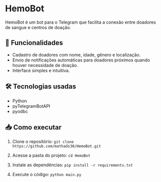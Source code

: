 # HemoBot

HemoBot é um bot para o Telegram que facilita a conexão entre doadores de sangue e centros de doação.

## 🚀 Funcionalidades
- Cadastro de doadores com nome, idade, gênero e localização.
- Envio de notificações automáticas para doadores próximos quando houver necessidade de doação.
- Interface simples e intuitiva.

## 🛠️ Tecnologias usadas
- Python
- pyTelegramBotAPI
- pyodbc

## 📥 Como executar

1. Clone o repositório: `git clone https://github.com/mathads30/HemoBot.git`

2. Acesse a pasta do projeto: `cd HemoBot`

3. Instale as dependências: `pip install -r requirements.txt`

4. Execute o código: `python main.py`
